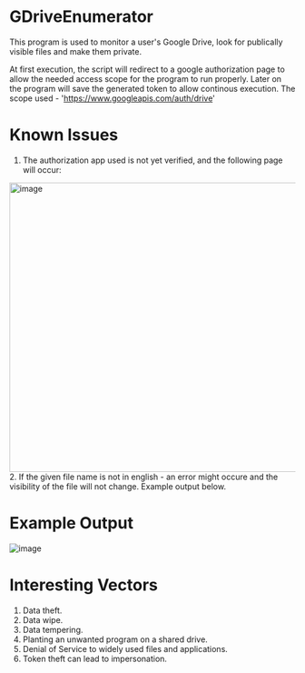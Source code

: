 # GDriveEnumerator
This program is used to monitor a user's Google Drive, look for publically visible files and make them private.

At first execution, the script will redirect to a google authorization page to allow the needed access scope for the program to run properly. Later on the program will save the generated token to allow continous execution. 
The scope used - 'https://www.googleapis.com/auth/drive'

# Known Issues
1. The authorization app used is not yet verified, and the following page will occur:
<img width="509" alt="image" src="https://user-images.githubusercontent.com/87004055/218042347-2d261e98-7d45-4d15-a918-3b41b65a6ab7.png">
2. If the given file name is not in english - an error might occure and the visibility of the file will not change. Example output below.

# Example Output
![image](https://user-images.githubusercontent.com/87004055/218041638-de0a6d0b-cac2-403d-922d-4c19d7d597f8.png)

# Interesting Vectors
1. Data theft.
2. Data wipe.
3. Data tempering.
4. Planting an unwanted program on a shared drive.
5. Denial of Service to widely used files and applications.
6. Token theft can lead to impersonation.
